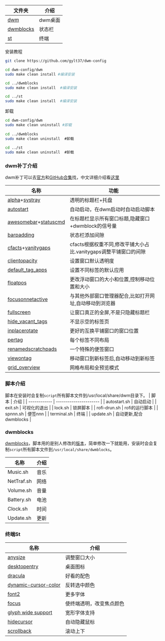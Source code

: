 
| 文件夹                                                       | 介绍    |
| ------------------------------------------------------------ | ------- |
| [dwm](https://dwm.suckless.org/)  | dwm桌面 |
| [dwmblocks](https://github.com/LukeSmithxyz/dwmblocks) | 状态栏  |
| [st](https://st.suckless.org/)    | 终端    |

安装教程

```bash
git clone https://github.com/gylt37/dwm-config

cd dwm-config/dwm 
sudo make clean install #编译安装

cd ../dwmblocks
sudo make clean install  #编译安装

cd ../st
sudo make clean install  #编译安装
```

卸载
```bash
cd dwm-config/dwm   
sudo make clean uninstall #卸载
 
cd ../dwmblocks  
sudo make clean uninstall  #卸载
  
cd ../st  
sudo make clean uninstall  #卸载
```

### dwm补丁介绍

dwm补丁可以去[官方](https://dwm.suckless.org/patches/)和[GitHub合集](https://github.com/bakkeby/patches/wiki)找，中文详细介绍看[这里](https://github.com/Katzeee/dwm-patches-chinese/blob/master/dwm-patches-chinese.md)

| 名称                                                                                                                | 功能                                                             |
| ------------------------------------------------------------------------------------------------------------------- | ---------------------------------------------------------------- |
| [alpha](https://dwm.suckless.org/patches/alpha/)+[systray](https://dwm.suckless.org/patches/systray/)               | 透明的标题栏+托盘                                                |
| [autostart](https://dwm.suckless.org/patches/autostart/)                                                            | 自动启动，在dwm启动时自动启动脚本                                |
| [awesomebar](https://dwm.suckless.org/patches/awesomebar/)+[statuscmd](https://dwm.suckless.org/patches/statuscmd/) | 在标题栏显示所有窗口标题,隐藏窗口+dwmblock的信号量               |
| [barpadding](https://dwm.suckless.org/patches/barpadding/)                                                          | 状态栏添加间隙                                                   |
| [cfacts](https://dwm.suckless.org/patches/cfacts/)+[vanitygaps](https://dwm.suckless.org/patches/vanitygaps/)       | cfacts根据权重不同,修改平铺大小占比.vanitygaps调整平铺窗口的间隙 |
| [clientopacity](https://dwm.suckless.org/patches/clientopacity/)                                                    | 设置窗口默认透明度                                               |
| [default_tag_apps](https://dwm.suckless.org/patches/default_tag_apps/)                                              | 设置不同标签的默认应用                                           |
| [floatpos](https://github.com/bakkeby/patches/blob/master/dwm/dwm-floatpos-6.3.diff)                                | 更改浮动窗口的大小和位置,控制移动位置和大小                      |
| [focusonnetactive](https://dwm.suckless.org/patches/focusonnetactive/)                                              | 与其他外部窗口管理器配合,比如打开网址,自动移动到浏览器           |
| [fullscreen](https://dwm.suckless.org/patches/fullscreen/)                                                          | 让窗口真正的全屏,不是只隐藏标题栏                                |
| [hide_vacant_tags](https://dwm.suckless.org/patches/hide_vacant_tags/)                                              | 不显示空的标签页                                                 |
| [inplacerotate]( https://dwm.suckless.org/patches/inplacerotate/)                                                   | 更好的互换平铺窗口的窗口位置                                     |
| [pertag](https://dwm.suckless.org/patches/pertag/)                                                                  | 每个标签不同布局                                                 |
| [renamedscratchpads](https://github.com/bakkeby/patches/wiki/renamedscratchpads)                                    | 一个特殊的便签窗口                                               |
| [viewontag](https://dwm.suckless.org/patches/viewontag/)                                                            | 移动窗口到新标签后,自动移动到新标签                              |
| [grid_overview](https://github.com/gylt37/dwm-config/blob/main/dwm/patchs/dwm-grid_overview.diff)  |  网格布局和全预览模式|                                                                                                               |                                                                  |

### 脚本介绍
脚本在安装时会复制`script`所有脚本文件到/usr/local/share/dwm目录下。
| 脚本         | 介绍                   |
| ------------ | ---------------------- |
| autostart.sh | 自动启动               |
| exit.sh      | 可视化的退出           | 
| lock.sh      | 锁屏脚本               |
| rofi-drun.sh | rofi的运行脚本         |
| spnnn.sh     | 便签nnn                |
| terminal.sh  | 终端                   |
| update.sh    | 自动更新,配合dwmblocks |
### dwmblocks
[dwmblocks](https://github.com/LukeSmithxyz/dwmblocks)，脚本用的是别人修改的[版本](https://github.com/Wjinlei/my.scripts)，简单修改一下就能用，安装时会会复制`script`所有脚本文件到`/usr/local/share/dwmblocks`。

| 名称       | 介绍 |
| ---------- | ---- |
| Music.sh   | 音乐 |
| NetTraf.sh | 网络 |
| Volume.sh  | 音量 |
| Battery.sh | 电池 |
| Clock.sh   | 时间 |
| Update.sh  | 更新 |
### 终端St
| 名称                                                            | 介绍                     |
| --------------------------------------------------------------- | ------------------------ |
| [anysize](https://st.suckless.org/patches/anysize/)             | 调整窗口大小             |
| [desktopentry](https://st.suckless.org/patches/desktopentry/)|桌面图标 |
| [dracula](https://st.suckless.org/patches/dracula/)             | 好看的配色               |
|[dynamic-cursor-color](https://st.suckless.org/patches/dynamic-cursor-color/)| 反转选中颜色 |
| [font2](https://st.suckless.org/patches/font2/)                 | 更多字体                 |
| [focus](https://st.suckless.org/patches/alpha_focus_highlight/) | 使终端透明，改变焦点颜色 |
|[glyph wide support](https://st.suckless.org/patches/glyph_wide_support/) | 宽形字体支持 |
| [hidecursor](https://st.suckless.org/patches/hidecursor/)       | 自动隐藏鼠标             |
| [scrollback](https://st.suckless.org/patches/scrollback/)       | 滚动上下                 |